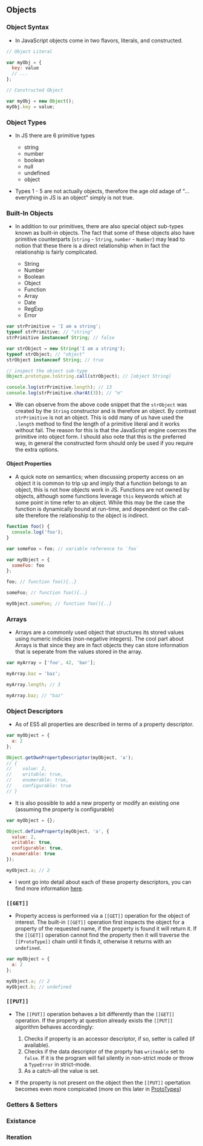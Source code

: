 ## Objects

### Object Syntax

- In JavaScript objects come in two flavors, literals, and constructed.

```js
// Object Literal

var myObj = {
  key: value
  // ...
};
```

```js
// Constructed Object

var myObj = new Object();
myObj.key = value;
```

### Object Types

- In JS there are 6 primitive types

  - string
  - number
  - boolean
  - null
  - undefined
  - object

- Types 1 - 5 are not actually objects, therefore the age old adage of "... everything in JS is an object" simply is not true.

### Built-In Objects

- In addition to our primitives, there are also special object sub-types known as built-in objects. The fact that some of these objects also have primitive counterparts (`string` - `String`, `number` - `Number`) may lead to notion that these there is a direct relationship when in fact the relationship is fairly complicated.

  - String
  - Number
  - Boolean
  - Object
  - Function
  - Array
  - Date
  - RegExp
  - Error

```js
var strPrimitive = 'I am a string';
typeof strPrimitive; // "string"
strPrimitive instanceof String; // false

var strObject = new String('I am a string');
typeof strObject; // "object"
strObject instanceof String; // true

// inspect the object sub-type
Object.prototype.toString.call(strObject); // [object String]

console.log(strPrimitive.length); // 13
console.log(strPrimitive.charAt(3)); // "m"
```

- We can observe from the above code snippet that the `strObject` was created by the `String` constructor and is therefore an object. By contrast `strPrimitive` is not an object. This is odd many of us have used the `.length` method to find the length of a primitive literal and it works without fail. The reason for this is that the JavaScript engine coerces the primitive into object form. I should also note that this is the preferred way, in general the constructed form should only be used if you require the extra options.

#### Object Properties

- A quick note on semantics; when discussing property access on an object it is common to trip up and imply that a function belongs to an object, this is not how objects work in JS. Functions are not owned by objects, although some functions leverage `this` keywords which at some point in time refer to an object. While this may be the case the function is dynamically bound at run-time, and dependent on the call-site therefore the relationship to the object is indirect.

```js
function foo() {
  console.log('foo');
}

var someFoo = foo; // variable reference to `foo`

var myObject = {
  someFoo: foo
};

foo; // function foo(){..}

someFoo; // function foo(){..}

myObject.someFoo; // function foo(){..}
```

### Arrays

- Arrays are a commonly used object that structures its stored values using numeric indicies (non-negative integers). The cool part about Arrays is that since they are in fact objects they can store information that is seperate from the values stored in the array.

```js
var myArray = ['foo', 42, 'bar'];

myArray.baz = 'baz';

myArray.length; // 3

myArray.baz; // "baz"
```

### Object Descriptors

- As of ES5 all properties are described in terms of a property descriptor.

```js
var myObject = {
  a: 2
};

Object.getOwnPropertyDescriptor(myObject, 'a');
// {
//    value: 2,
//    writable: true,
//    enumerable: true,
//    configurable: true
// }
```

- It is also possible to add a new property or modify an existing one (assuming the property is configurable)

```js
var myObject = {};

Object.defineProperty(myObject, 'a', {
  value: 2,
  writable: true,
  configurable: true,
  enumerable: true
});

myObject.a; // 2
```

- I wont go into detail about each of these property descriptors, you can find more information [here](https://github.com/getify/You-Dont-Know-JS/blob/master/this%20%26%20object%20prototypes/ch3.md#property-descriptors).

### `[[GET]]`

- Property access is performed via a `[[GET]]` operation for the object of interest. The built-in `[[GET]]` operation first inspects the object for a property of the requested name, if the property is found it will return it. If the `[[GET]]` operation cannot find the property then it will traverse the `[[ProtoType]]` chain until it finds it, otherwise it returns with an `undefined`.

```js
var myObject = {
  a: 2
};

myObject.a; // 2
myObject.b; // undefined
```

### `[[PUT]]`

- The `[[PUT]]` operation behaves a bit differently than the `[[GET]]` operation. If the property at question already exists the `[[PUT]]` algorithm behaves accordingly:

  1. Checks if property is an accessor descriptor, if so, setter is called (if available).
  2. Checks if the data descriptor of the proprty has `writeable` set to `false`. If it is the program will fail silently in non-strict mode or throw a `TypeError` in strict-mode.
  3. As a catch-all the value is set.

- If the property is not present on the object then the `[[PUT]]` opertation becomes even more compicated (more on this later in [ProtoTypes](/Part-2-Context-Objects-Prototypes/Prototypes.md))

### Getters & Setters

### Existance

### Iteration
